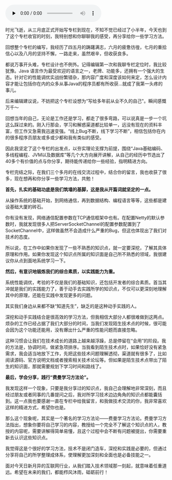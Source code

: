 <audio id="audio" title="结束语 | 栉风沐雨，砥砺前行！" controls="" preload="none"><source id="mp3" src="https://static001.geekbang.org/resource/audio/49/14/49f522245e75448cbf4bb34a60d81414.mp3"></audio>

时光飞逝，从三月底正式开始写专栏到现在，不知不觉已经过了小半年，今天也到了这个专栏收官的时刻，我特别想和你聊聊我的感受，再分享给你一些学习方法。

回想整个专栏的编写，我经历了四五月的踌躇满志，六月的疲惫彷徨，七月的重拾信心以及八月的坚持不懈，一路走来，虽然艰辛，但收获良多。

都说万事开头难，专栏设计也不例外。记得编辑第一次和我聊专栏定位时，我比较犹豫。Java 语言作为最受欢迎的语言之一，老牌、功能多，还拥有一个强大的生态。针对它的性能调优实战纷繁错杂，那内容广度和深度该如何来定，怎么设计内容才能让包括你在内的众多从事Java的程序员都有所收获…就成了我第一头疼的事儿。

后来编辑建议说，不妨把这个专栏设想为“写给多年前从业不久的自己"。瞬间感慨万千～

回想当年的自己，无论是工作还是学习，都走了很多弯路，可以说真是一步一个坑这么踩过来的。刚入行那会，学习和解惑渠道都比较单一，远没有现在的资料丰富，但工作又急需我迅速变强。“线上Bug不断，线下学习不断”，相信包括你在内的很多程序员朋友或多或少都和我有类似的感受。

因此我坚定了这个专栏的出发点，以夯实理论支撑为前提，围绕“Java基础编码、多线程编程、JVM以及数据库”等几个大方向展开讲解，从自己的经历中节选出了40多个有价值的点与你分享，期待能传递给你一些经验，指明精进方向。

专栏完结之际，在我们三个多月的在线交流过程中，结合你的留言，我也收获了很多，现在想再和你分享一些学习方法，共勉！

**首先，扎实的基础功底是我们筑墙的基脚，这是我从开篇词就坚定的一点。**

从操作系统的基础开始，到网络通信，再到数据结构、编程语言等等，这些都是建设基础大厦的砖石。

你有没有发现，网络通信配置参数在TCP通信框架中也有。在配置Netty的默认参数时，我就发现很多人把ServerSocketChannel的配置参数配置到了SocketChannel中，这样做虽然不会造成什么严重的Bug，但这也体现出了我们对技术的态度。

所以说，在工作中如果你发现了一些不熟悉的知识点，就一定要深挖，了解其具体原理和作用。如果你发现这个知识点所属的知识面是自己所不熟悉的领域，我很建议你从点到面地系统学习一下。

**然后，有意识地锻炼我们的综合素质，以实践能力为重。**

系统性能调优，考验的不仅是我们的基础知识，还包括开发者的综合素质。首当其冲就是我们的实践能力了，善于动手去实践所学的知识点，不仅可以更深刻地理解其中的原理，还能在实践中发现更多的问题。

其实我们身边从来都不缺“知道先生”，缺乏的是这种动手实践的人。

深挖和动手实践结合是很高效的学习方法，但我相信大部分人都很难做到这两点。烦杂的工作已经占据了我们大部分的时间，当我们发现陌生技术点的时候，很可能会因为这个功能还能用，没有爆出什么严重的性能问题而直接忽略。

这种习惯会让我们在技术成长的道路上越来越浮躁，总是停留在“会用”的阶段。我的方法是，协调时间，做紧急项排序。当我看到陌生技术点时，如果恰好没有紧急需求，我会适当地放下工作，先把这些技术问题理解透彻，渠道就有很多了，比如阅读源码、官方说明文档或者搜索相关技术论坛等。但如果是陌生技术点带出了陌生的知识面，那就需要规划下学习时间和路线了。

**最后，学会分享，践行“费曼学习方法论”。**

我发现这样一个现象，只要是我分享过的知识点，我自己会理解地非常深刻，而且经过朋友或者同事的几番提问之后，我对所学习技术边边角角的知识点都能囊括到。这一点我也要感谢一直在专栏中给我留言，和我做技术交流的你，我非常喜欢这样的精进方式，希望你也是。

那么这个现象呢，其实是一个著名的学习方法论——费曼学习方法论。费曼学习方法指出，想象你要将自己学习的内容，教授给一个完全不了解这个知识点的人，教授的内容呢，需要讲解得简单易懂，且这个过程中会不断有问题被提出，你需要重新去认识这些知识点。

我觉得这是个很好的学习方法，技术不是闭门造车，深挖和实践是必要的，但通过分享将自己的所学整理成体系，使理解更加深刻和全面也是必备技能之一。

面对今天日新月异的互联网行业，从我们踏入技术领域那一刻起，就意味着任重道远。希望在未来的我们，都能栉风沐雨，砥砺前行！


